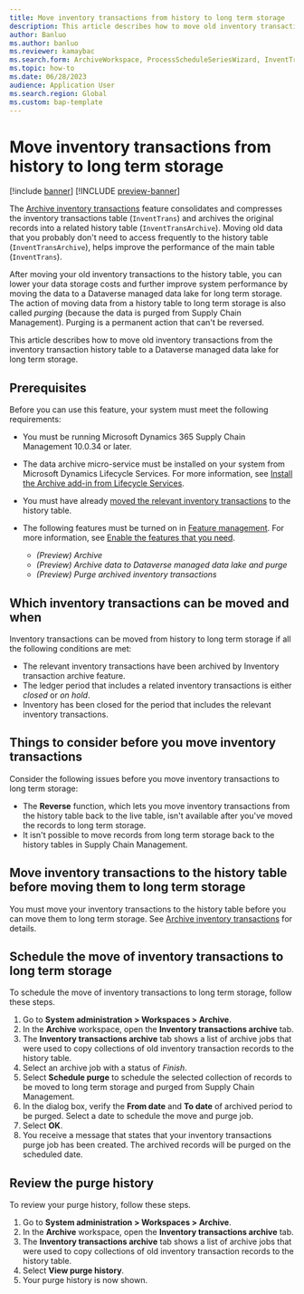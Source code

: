 ```yaml
---
title: Move inventory transactions from history to long term storage
description: This article describes how to move old inventory transactions from the inventory transaction history table to a Dataverse managed data lake for long term storage. This helps lower storage costs and improve database performance while keeping the records available for historical reporting, auditing, machine learning, legal claims, and other purposes.
author: Banluo
ms.author: banluo
ms.reviewer: kamaybac
ms.search.form: ArchiveWorkspace, ProcessScheduleSeriesWizard, InventTransArchiveForm
ms.topic: how-to
ms.date: 06/28/2023
audience: Application User
ms.search.region: Global
ms.custom: bap-template
---
```


# Move inventory transactions from history to long term storage

[!include [banner](../includes/banner.md)]
[!INCLUDE [preview-banner](../includes/preview-banner.md)]

<!--KFM: Preview until further notice -->

The [Archive inventory transactions](../../../supply-chain/inventory/archive-inventory-transactions.md) feature consolidates and compresses the inventory transactions table (`InventTrans`) and archives the original records into a related history table (`InventTransArchive`). Moving old data that you probably don't need to access frequently to the history table (`InventTransArchive`), helps improve the performance of the main table (`InventTrans`).

After moving your old inventory transactions to the history table, you can lower your data storage costs and further improve system performance by moving the data to a Dataverse managed data lake for long term storage. The action of moving data from a history table to long term storage is also called *purging* (because the data is purged from Supply Chain Management). Purging is a permanent action that can't be reversed.

This article describes how to move old inventory transactions from the inventory transaction history table to a Dataverse managed data lake for long term storage.

## Prerequisites

Before you can use this feature, your system must meet the following requirements:

- You must be running Microsoft Dynamics 365 Supply Chain Management 10.0.34 or later.
- The data archive micro-service must be installed on your system from Microsoft Dynamics Lifecycle Services. For more information, see [Install the Archive add-in from Lifecycle Services](archive-setup.md#install-addin).
- You must have already [moved the relevant inventory transactions](archive-inventory-transactions) to the history table.
- The following features must be turned on in [Feature management](../../fin-ops/get-started/feature-management/feature-management-overview.md). For more information, see [Enable the features that you need](archive-setup.md#enable-features).

    - *(Preview) Archive*
    - *(Preview) Archive data to Dataverse managed data lake and purge*
    - *(Preview) Purge archived inventory transactions*

## <a name="archival-requirements"></a>Which inventory transactions can be moved and when

Inventory transactions can be moved from history to long term storage if all the following conditions are met:

- The relevant inventory transactions have been archived by Inventory transaction archive feature.
- The ledger period that includes a related inventory transactions is either *closed* or *on hold*.
- Inventory has been closed for the period that includes the relevant inventory transactions.

## <a name="archival-requirements"></a>Things to consider before you move inventory transactions

Consider the following issues before you move inventory transactions to long term storage:

- The **Reverse** function, which lets you move inventory transactions from the history table back to the live table, isn't available after you've moved the records to long term storage.
- It isn't possible to move records from long term storage back to the history tables in Supply Chain Management.

## Move inventory transactions to the history table before moving them to long term storage

You must move your inventory transactions to the history table before you can move them to long term storage. See [Archive inventory transactions](articles/supply-chain/inventory/archive-inventory-transactions.md) for details.

## Schedule the move of inventory transactions to long term storage

To schedule the move of inventory transactions to long term storage, follow these steps.

1. Go to **System administration \> Workspaces \> Archive**.
1. In the **Archive** workspace, open the **Inventory transactions archive** tab.
1. The **Inventory transactions archive** tab shows a list of archive jobs that were used to copy collections of old inventory transaction records to the history table.
1. Select an archive job with a status of *Finish*.
1. Select **Schedule purge** to schedule the selected collection of records to be moved to long term storage and purged from Supply Chain Management.
1. In the dialog box, verify the **From date** and **To date** of archived period to be purged. Select a date to schedule the move and purge job.
1. Select **OK**.
1. You receive a message that states that your inventory transactions purge job has been created. The archived records will be purged on the scheduled date.

## Review the purge history

To review your purge history, follow these steps.

1. Go to **System administration \> Workspaces \> Archive**.
1. In the **Archive** workspace, open the **Inventory transactions archive** tab.
1. The **Inventory transactions archive** tab shows a list of archive jobs that were used to copy collections of old inventory transaction records to the history table.
1. Select **View purge history**.
1. Your purge history is now shown.
